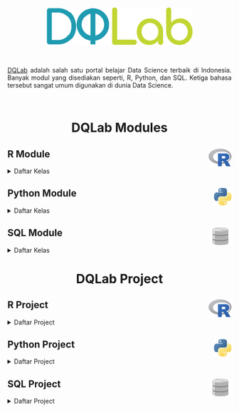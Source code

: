 <br />

<p align="center">
  <a href='https://academy.dqlab.id/main/learn_more'><img src="pic/dqlab_logo.png"></a>
</p>

<br />
<p align="justify">
  <a href="https://academy.dqlab.id/main/module">DQLab</a> adalah salah satu portal belajar Data Science terbaik di Indonesia. Banyak modul yang disediakan seperti, R, Python, dan SQL. Ketiga bahasa tersebut sangat umum digunakan di dunia Data Science. 
</p>

<br />

<h1 align="center">DQLab Modules</h1>

## R Module <a href='pic/r.png'><img src='pic/r.png' align="right" height="40" /></a>

<details><summary>Daftar Kelas</summary>

- [[📂](https://github.com/MyArist/DQLab/tree/master/Learn/R/Preliminary/Introduction%20to%20Data%20Science%20with%20R)] [[🔍](https://academy.dqlab.id/main/package/practice/111)] [[📃](https://academy.dqlab.id/certificate/pdf/DQLABBGINRUSPHOS)] Introduction to Data Science with R

- [[📂](https://github.com/MyArist/DQLab/tree/master/Learn/R/Preliminary/R%20Fundamental%20for%20Data%20Science)] [[🔍](https://academy.dqlab.id/main/package/practice/1)] [[📃](https://academy.dqlab.id/certificate/pdf/DQLABINTR1CLGENH)] R Fundamental for Data Science

</details>

## Python Module <a href='pic/python.png'><img src='pic/python.png' align="right" height="40" /></a>

<details><summary>Daftar Kelas</summary>

- [[🗂️](https://github.com/hilmireza09/DQLab/blob/main/python/1_Python%20for%20Data%20Professional%20Beginner%20-%20Part%201.ipynb)] Python for Data Professional Beginner - Part 1

- [[🗂️](https://github.com/hilmireza09/DQLab/blob/main/python/2_Python%20for%20Data%20Professional%20Beginner%20-%20Part%202.ipynb)] Python for Data Professional Beginner - Part 2

- [[🗂️](https://github.com/hilmireza09/DQLab/blob/main/python/3_Python%20for%20Data%20Professional%20Beginner%20-%20Part%203.ipynb)] Python for Data Professional Beginner - Part 3

- [[🗂️](https://github.com/hilmireza09/DQLab/blob/main/python/4_Exploratory%20Data%20Analysis%20with%20Python%20for%20Beginner.ipynb)] Exploratory Data Analysis with Python for Beginner

- [[🗂️](https://github.com/hilmireza09/DQLab/blob/main/python/5_Data%20Visualization%20with%20Python%20Matplotlib%20for%20Beginner%20-%20Part%201.ipynb)] Data Visualization with Python Matplotlib for Beginner - Part 1

- [[🗂️](https://github.com/hilmireza09/DQLab/blob/main/python/6_Data%20Visualization%20with%20Python%20Matplotlib%20for%20Beginner%20-%20Part%202.ipynb)] Data Visualization with Python Matplotlib for Beginner - Part 2

- [[🗂️](https://github.com/hilmireza09/DQLab/blob/main/python/7_%20Data%20Quality%20with%20Python%20for%20Beginner.ipynb)] Data Quality with Python for Beginner

- [[🗂️](https://github.com/hilmireza09/DQLab/blob/main/python/8_Machine%20Learning%20With%20Python%20for%20Beginner.ipynb)] Machine Learning With Python for Beginner

- [[🗂️](https://github.com/hilmireza09/DQLab/blob/main/python/9_Fundamental%20Data%20Visualization%20with%20Python.ipynb)] Fundamental Data Visualization with Python

- [[🗂️](https://github.com/hilmireza09/DQLab/blob/main/python/10_Data%20Manipulation%20with%20Pandas%20-%20Part%201.ipynb)] Data Manipulation with Pandas - Part 1

- [[🗂️](https://github.com/hilmireza09/DQLab/blob/main/python/11_Data%20Manipulation%20with%20Pandas%20-%20Part%202.ipynb)] Data Manipulation with Pandas - Part 2

- [[🗂️](https://github.com/hilmireza09/DQLab/blob/main/python/12_Statistic%20using%20Python%20for%20Data%20Science%20-%20Part%201.ipynb)] Statistic using Python for Data Science - Part 1

- [[🗂️](https://github.com/hilmireza09/DQLab/blob/main/python/13_Statistic%20using%20Python%20for%20Data%20Science%20-%20Part%202.ipynb)] Statistic using Python for Data Science - Part 2

- [[🗂️](https://github.com/hilmireza09/DQLab/blob/main/python/14_Data%20Visualization%20using%20Plotnine.ipynb)] Data Visualization using Plotnine

</details>

## SQL Module <a href='pic/sql.png'><img src='pic/sql.png' align="right" height="40" /></a>

<details><summary>Daftar Kelas</summary>

- [[🗂️](https://github.com/hilmireza09/DQLab/blob/main/sql/1_Fundamental%20SQL%20Using%20SELECT%20Statement.sql)] Fundamental SQL Using SELECT Statement

- [[🗂️](https://github.com/hilmireza09/DQLab/blob/main/sql/2_Fundamental%20SQL%20Using%20FUNCTION%20and%20GROUP%20BY.sql)] Fundamental SQL Using FUNCTION and GROUP BY

- [[🗂️](https://github.com/hilmireza09/DQLab/blob/main/sql/3_Fundamental%20SQL%20Using%20INNER%20JOIN%20and%20UNION.sql)] Fundamental SQL Using INNER JOIN and UNION

- [[🗂️](https://github.com/hilmireza09/DQLab/blob/main/sql/4_Fundamental%20SQL%20Group%20By%20and%20Having.sql)] Fundamental SQL Group By and Having

- [[🗂️](https://github.com/hilmireza09/DQLab/blob/main/sql/5_Project%20Fundamental%20SQL%20Group%20By%20and%20Having.sql)] Project Fundamental SQL Group By and Having

</details>

<h1 align="center">DQLab Project</h1>

## R Project <a href='pic/r.png'><img src='pic/r.png' align="right" height="40" /></a>

<details><summary>Daftar Project</summary>

- [[🗂️](https://github.com/hilmireza09/DQLab/blob/main/sql/5_Project%20Fundamental%20SQL%20Group%20By%20and%20Having.sql)] Project Fundamental SQL Group By and Having

</details>

## Python Project <a href='pic/python.png'><img src='pic/python.png' align="right" height="40" /></a>

<details><summary>Daftar Project</summary>

- [[🗂️](https://github.com/hilmireza09/DQLab/blob/main/python/Project/1_Data%20Science%20Challenge%20with%20Python.ipynb)] Data Science Challenge with Python

- [[🗂️](https://github.com/hilmireza09/DQLab/blob/main/python/Project/2_Data%20Engineer%20Challenge%20with%20Python.ipynb)] Data Engineer Challenge with Python

- [[🗂️](https://github.com/hilmireza09/DQLab/blob/main/python/Project/3_Project%20Machine%20Learning%20with%20Python%20Building%20Recommender%20System.ipynb)] Project Machine Learning with Python Building Recommender System

- [[🗂️](https://github.com/hilmireza09/DQLab/blob/main/python/Project/4_Project%20Machine%20Learning%20with%20Python%20Building%20Recommender%20System%20with%20Similarity%20Function.ipynb)] Project Machine Learning with Python Building Recommender System with Similarity Function

- [[🗂️](https://github.com/hilmireza09/DQLab/blob/main/python/Project/5_Project%20Simple%20ETL%20with%20Pandas.ipynb)] Project Simple ETL with Pandas

</details>

## SQL Project <a href='pic/sql.png'><img src='pic/sql.png' align="right" height="40" /></a>

<details><summary>Daftar Project</summary>

- [[🗂️](https://github.com/hilmireza09/DQLab/blob/main/sql/1_Fundamental%20SQL%20Using%20SELECT%20Statement.sql)] Fundamental SQL Using SELECT Statement

- [[🗂️](https://github.com/hilmireza09/DQLab/blob/main/sql/2_Fundamental%20SQL%20Using%20FUNCTION%20and%20GROUP%20BY.sql)] Fundamental SQL Using FUNCTION and GROUP BY

- [[🗂️](https://github.com/hilmireza09/DQLab/blob/main/sql/3_Fundamental%20SQL%20Using%20INNER%20JOIN%20and%20UNION.sql)] Fundamental SQL Using INNER JOIN and UNION

- [[🗂️](https://github.com/hilmireza09/DQLab/blob/main/sql/4_Fundamental%20SQL%20Group%20By%20and%20Having.sql)] Fundamental SQL Group By and Having

- [[🗂️](https://github.com/hilmireza09/DQLab/blob/main/sql/5_Project%20Fundamental%20SQL%20Group%20By%20and%20Having.sql)] Project Fundamental SQL Group By and Having

</details>
